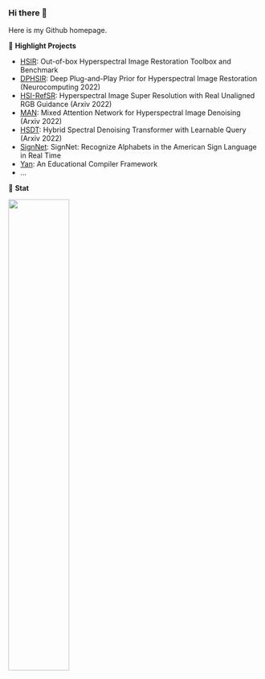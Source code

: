 ### Hi there 👋

Here is my Github homepage.

:star2: **Highlight Projects**

- [HSIR](https://github.com/bit-isp/HSIR): Out-of-box Hyperspectral Image Restoration Toolbox and Benchmark
- [DPHSIR](https://github.com/Zeqiang-Lai/DPHSIR): Deep Plug-and-Play Prior for Hyperspectral Image Restoration (Neurocomputing 2022)
- [HSI-RefSR](https://github.com/Zeqiang-Lai/HSI-RefSR): Hyperspectral Image Super Resolution with Real Unaligned RGB Guidance (Arxiv 2022)
- [MAN](https://github.com/Zeqiang-Lai/MAN): Mixed Attention Network for Hyperspectral Image Denoising (Arxiv 2022)
- [HSDT](https://github.com/Zeqiang-Lai/HSDT): Hybrid Spectral Denoising Transformer with Learnable Query (Arxiv 2022)
- [SignNet](https://github.com/Zeqiang-Lai/SignNet): SignNet: Recognize Alphabets in the American Sign Language in Real Time
- [Yan](https://github.com/yan-lang/yan): An Educational Compiler Framework
- ...

:dart: **Stat**

<p>
	<a href="#/"><img width="49%" src="https://github-readme-stats.vercel.app/api?username=Zeqiang-Lai&show_icons=true&hide_title=true&count_private=true" align="left"></a>
</p>
